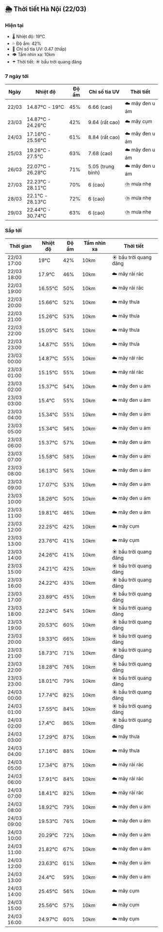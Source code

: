 ## 🌦️ Thời tiết Hà Nội (22/03)

### Hiện tại

- 🌡️ Nhiệt độ: 19℃
- 💦 Độ ẩm: 42%
- 🌟 Chỉ số tia UV: 0.47 (thấp)
- 👁️ Tầm nhìn xa: 10km
- ☂️ Thời tiết: ☀️ bầu trời quang đãng

### 7 ngày tới

| Ngày | Nhiệt độ | Độ ẩm | Chỉ số tia UV | Thời tiết |
| --- | --- | --- | --- | --- |
| 22/03 | 14.87℃ - 19℃ | 45% | 6.66 (cao) | ☁️ mây đen u ám |
| 23/03 | 14.87℃ - 24.26℃ | 42% | 9.64 (rất cao) | ☁️ mây cụm |
| 24/03 | 17.16℃ - 25.56℃ | 61% | 8.84 (rất cao) | ☁️ mây đen u ám |
| 25/03 | 19.26℃ - 27.5℃ | 63% | 7.68 (cao) | ☁️ mây đen u ám |
| 26/03 | 22.07℃ - 26.28℃ | 71% | 5.05 (trung bình) | ☁️ mây đen u ám |
| 27/03 | 22.23℃ - 28.11℃ | 70% | 6 (cao) | ⛈️ mưa nhẹ |
| 28/03 | 22.1℃ - 28.13℃ | 72% | 6 (cao) | ⛈️ mưa nhẹ |
| 29/03 | 22.44℃ - 30.74℃ | 63% | 6 (cao) | ⛈️ mưa nhẹ |

### Sắp tới

| Thời gian | Nhiệt độ | Độ ẩm | Tầm nhìn xa | Thời tiết |
| --- | --- | --- | --- | --- |
| 22/03 17:00 | 19℃ | 42% | 10km | ☀️ bầu trời quang đãng |
| 22/03 18:00 | 17.9℃ | 46% | 10km | ☁️ mây rải rác |
| 22/03 19:00 | 16.55℃ | 50% | 10km | ☁️ mây rải rác |
| 22/03 20:00 | 15.66℃ | 52% | 10km | ☁️ mây thưa |
| 22/03 21:00 | 15.26℃ | 53% | 10km | ☁️ mây thưa |
| 22/03 22:00 | 15.05℃ | 54% | 10km | ☁️ mây thưa |
| 22/03 23:00 | 14.87℃ | 55% | 10km | ☁️ mây thưa |
| 23/03 00:00 | 14.87℃ | 55% | 10km | ☁️ mây rải rác |
| 23/03 01:00 | 15.15℃ | 55% | 10km | ☁️ mây rải rác |
| 23/03 02:00 | 15.37℃ | 54% | 10km | ☁️ mây đen u ám |
| 23/03 03:00 | 15.4℃ | 55% | 10km | ☁️ mây đen u ám |
| 23/03 04:00 | 15.34℃ | 55% | 10km | ☁️ mây đen u ám |
| 23/03 05:00 | 15.34℃ | 56% | 10km | ☁️ mây đen u ám |
| 23/03 06:00 | 15.37℃ | 57% | 10km | ☁️ mây đen u ám |
| 23/03 07:00 | 15.58℃ | 58% | 10km | ☁️ mây đen u ám |
| 23/03 08:00 | 16.13℃ | 56% | 10km | ☁️ mây đen u ám |
| 23/03 09:00 | 17.07℃ | 53% | 10km | ☁️ mây đen u ám |
| 23/03 10:00 | 18.26℃ | 50% | 10km | ☁️ mây đen u ám |
| 23/03 11:00 | 19.81℃ | 46% | 10km | ☁️ mây đen u ám |
| 23/03 12:00 | 22.25℃ | 42% | 10km | ☁️ mây cụm |
| 23/03 13:00 | 23.76℃ | 41% | 10km | ☁️ mây cụm |
| 23/03 14:00 | 24.26℃ | 41% | 10km | ☀️ bầu trời quang đãng |
| 23/03 15:00 | 24.21℃ | 42% | 10km | ☀️ bầu trời quang đãng |
| 23/03 16:00 | 24.22℃ | 43% | 10km | ☀️ bầu trời quang đãng |
| 23/03 17:00 | 23.89℃ | 45% | 10km | ☀️ bầu trời quang đãng |
| 23/03 18:00 | 22.24℃ | 54% | 10km | ☀️ bầu trời quang đãng |
| 23/03 19:00 | 20.53℃ | 60% | 10km | ☀️ bầu trời quang đãng |
| 23/03 20:00 | 19.33℃ | 66% | 10km | ☀️ bầu trời quang đãng |
| 23/03 21:00 | 18.73℃ | 71% | 10km | ☀️ bầu trời quang đãng |
| 23/03 22:00 | 18.28℃ | 76% | 10km | ☀️ bầu trời quang đãng |
| 23/03 23:00 | 18.01℃ | 79% | 10km | ☀️ bầu trời quang đãng |
| 24/03 00:00 | 17.74℃ | 82% | 10km | ☀️ bầu trời quang đãng |
| 24/03 01:00 | 17.55℃ | 84% | 10km | ☀️ bầu trời quang đãng |
| 24/03 02:00 | 17.4℃ | 86% | 10km | ☀️ bầu trời quang đãng |
| 24/03 03:00 | 17.29℃ | 87% | 10km | ☁️ mây thưa |
| 24/03 04:00 | 17.16℃ | 88% | 10km | ☁️ mây thưa |
| 24/03 05:00 | 17.34℃ | 87% | 10km | ☁️ mây rải rác |
| 24/03 06:00 | 17.91℃ | 84% | 10km | ☁️ mây rải rác |
| 24/03 07:00 | 18.41℃ | 82% | 10km | ☁️ mây rải rác |
| 24/03 08:00 | 18.92℃ | 79% | 10km | ☁️ mây đen u ám |
| 24/03 09:00 | 19.53℃ | 76% | 10km | ☁️ mây đen u ám |
| 24/03 10:00 | 20.29℃ | 72% | 10km | ☁️ mây đen u ám |
| 24/03 11:00 | 21.82℃ | 67% | 10km | ☁️ mây đen u ám |
| 24/03 12:00 | 23.63℃ | 61% | 10km | ☁️ mây đen u ám |
| 24/03 13:00 | 24.4℃ | 59% | 10km | ☁️ mây đen u ám |
| 24/03 14:00 | 25.45℃ | 56% | 10km | ☁️ mây cụm |
| 24/03 15:00 | 25.56℃ | 57% | 10km | ☁️ mây cụm |
| 24/03 16:00 | 24.97℃ | 60% | 10km | ☁️ mây cụm |

